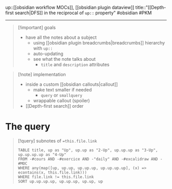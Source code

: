 up::[[obsidian workflow MOCs]], [[obsidian plugin dataview]]
title::"[[Depth-first search|DFS]] in the reciprocal of `up::` property"
#obsidian #PKM 

---

> [!important] goals
>  - have all the notes about a subject
>      - using [[obsidian plugin breadcrumbs|breadcrumbs]] hierarchy with `up::`
>      - auto-updating
>      - see what the note talks about
>          - `title` and `description` attributes

> [!note] implementation
>  - inside a custom [[obsidian callouts|callout]]
>      - make text smaller if needed
>          - `query` or `smallquery`
>      - wrappable callout (spoiler)
>  - [[Depth-first search]] order

# The query

> [!query] subnotes of `=this.file.link`
> ```dataview
> TABLE title, up as "Up", up.up as "2-Up", up.up.up as "3-Up", up.up.up.up as "4-Up"
> FROM -#cours AND -#exercice AND -"daily" AND -#excalidraw AND -#MOC
> WHERE any(map([up, up.up, up.up.up, up.up.up.up], (x) => econtains(x, this.file.link)))
> WHERE file.link != this.file.link
> SORT up.up.up.up, up.up.up, up.up, up
> ```

